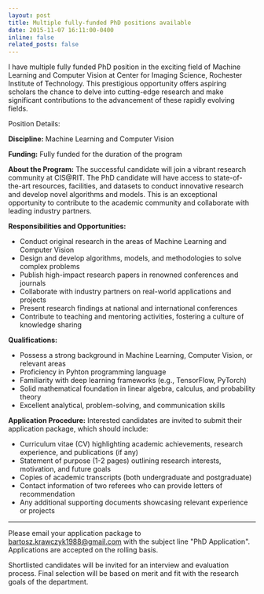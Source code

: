 ```yaml
---
layout: post
title: Multiple fully-funded PhD positions available
date: 2015-11-07 16:11:00-0400
inline: false
related_posts: false
---
```


I have multiple fully funded PhD position in the exciting field of Machine Learning and Computer Vision at Center for Imaging Science, Rochester Institute of Technology. This prestigious opportunity offers aspiring scholars the chance to delve into cutting-edge research and make significant contributions to the advancement of these rapidly evolving fields.

Position Details:

<b>Discipline:</b> Machine Learning and Computer Vision

<b>Funding:</b> Fully funded for the duration of the program

<b>About the Program:</b> The successful candidate will join a vibrant research community at CIS@RIT. The PhD candidate will have access to state-of-the-art resources, facilities, and datasets to conduct innovative research and develop novel algorithms and models. This is an exceptional opportunity to contribute to the academic community and collaborate with leading industry partners.

<b>Responsibilities and Opportunities:</b>

<ul>
<li>Conduct original research in the areas of Machine Learning and Computer Vision</li>
<li>Design and develop algorithms, models, and methodologies to solve complex problems</li>
<li>Publish high-impact research papers in renowned conferences and journals</li>
<li>Collaborate with industry partners on real-world applications and projects</li>
<li>Present research findings at national and international conferences</li>
<li>Contribute to teaching and mentoring activities, fostering a culture of knowledge sharing</li>
</ul>
    
<b>Qualifications:</b>
<ul>
<li>Possess a strong background in Machine Learning, Computer Vision, or relevant areas</li>
<li>Proficiency in Pyhton programming language</li>
<li>Familiarity with deep learning frameworks (e.g., TensorFlow, PyTorch)</li>
<li>Solid mathematical foundation in linear algebra, calculus, and probability theory</li>
<li>Excellent analytical, problem-solving, and communication skills</li>
</ul>
    
<b>Application Procedure:</b> Interested candidates are invited to submit their application package, which should include:
<ul>
<li>Curriculum vitae (CV) highlighting academic achievements, research experience, and publications (if any)</li>
<li>Statement of purpose (1-2 pages) outlining research interests, motivation, and future goals</li>
<li>Copies of academic transcripts (both undergraduate and postgraduate)</li>
<li>Contact information of two referees who can provide letters of recommendation</li>
<li>Any additional supporting documents showcasing relevant experience or projects</li>
</ul>

***

Please email your application package to bartosz.krawczyk1988@gmail.com with the subject line "PhD Application". Applications are accepted on the rolling basis.

Shortlisted candidates will be invited for an interview and evaluation process. Final selection will be based on merit and fit with the research goals of the department.

